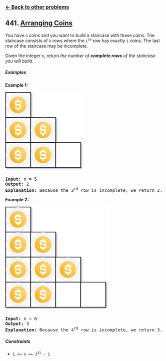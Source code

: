 ### [&#8592; Back to other problems](../../README.md)

## 441. [Arranging Coins](https://leetcode.com/problems/arranging-coins/)

You have `n` coins and you want to build a staircase with these coins. The staircase consists of `k`
rows where the <code>i<sup>th</sup></code> row has exactly `i` coins. The last row of the staircase
may be incomplete.

Given the integer `n`, return *the number of **complete rows** of the staircase you will build*.

##### Examples

**Example 1:**

![coins example 1](assets/arrangecoins1-grid.jpg "coins example 1")

<pre>
<b>Input:</b> n = 5
<b>Output:</b> 2
<b>Explanation:</b> Because the 3<sup>rd</sup> row is incomplete, we return 2.
</pre>

**Example 2:**

![coins example 2](assets/arrangecoins2-grid.jpg "coins example 2")

<pre>
<b>Input:</b> n = 8
<b>Output:</b> 3
<b>Explanation:</b> Because the 4<sup>rd</sup> row is incomplete, we return 3.
</pre>

##### Constraints

* <code>1 <= n <= 2<sup>31</sup> - 1</code>
